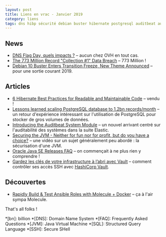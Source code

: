 ```yaml
---
layout: post
title: Liens en vrac - Janvier 2019
category: liens
tags: dns hibp sécurité debian buster hibernate postgresql auditbeat audit java jvm oracle vault hashicorp ssh ansible molecule
---
```


## News
* [DNS Flag Day, quels impacts ?](https://www.ovh.com/fr/blog/dns-flag-day-quels-impacts/)
  – aucun chez OVH en tout cas.
* [The 773 Million Record "Collection #1" Data Breach](https://www.troyhunt.com/the-773-million-record-collection-1-data-reach/)
  – 773 Million !
* [Debian 10 Buster Enters Transition Freeze, New Theme Announced](https://www.phoronix.com/scan.php?page=news_item&px=Debian-10-Enters-Trans-Freeze)
  – pour une sortie courant 2019.

## Articles
* [6 Hibernate Best Practices for Readable and Maintainable Code](https://thoughts-on-java.org/hibernate-best-practices-for-readable-and-maintainable-code/)
  – vendu !
* [Lessons learned scaling PostgreSQL database to 1.2bn records/month](https://gajus.medium.com/lessons-learned-scaling-postgresql-database-to-1-2bn-records-month-edc5449b3067)
  – un retour d'expérience intéressant sur l'utilisation de PostgreSQL pour stocker de gros volumes de données.
* [Introducing the Auditbeat System Module](https://www.elastic.co/fr/blog/introducing-auditbeat-system-module)
  – un nouvel arrivant centré sur l'auditabilité des systèmes dans la suite Elastic.
* [Securing the JVM - Neither for fun nor for profit, but do you have a choice?](https://www.youtube.com/watch?v=gSQlLAp2dZ8&feature=youtu.be)
  – une vidéo sur un sujet généralement peu abordé : la sécurisation d'une JVM.
* [Oracle Java SE Releases FAQ](https://blogs.oracle.com/java-platform-group/oracle-java-se-releases-faq)
  – on commençait à ne plus rien y comprendre !
* [Gardez les clés de votre infrastructure à l’abri avec Vault](https://blog.octo.com/gardez-les-cles-de-votre-infrastructure-a-labri-avec-vault/)
  – comment contrôler ses accès SSH avec [HashiCorp Vault](https://www.vaultproject.io/).

## Découvertes

* [Rapidly Build & Test Ansible Roles with Molecule + Docker](https://www.toptechskills.com/ansible-tutorials-courses/rapidly-build-test-ansible-roles-molecule-docker/)
  – ça à l'air sympa Molecule.

That's all folks !

*[bn]: billion
*[DNS]: Domain Name System
*[FAQ]: Frequently Asked Questions
*[JVM]: Java Virtual Machine
*[SQL]: Structured Query Language
*[SSH]: Secure SHell
